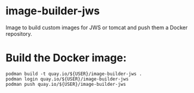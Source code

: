 # image-builder-jws
Image to build custom images for JWS or tomcat and push them a Docker repository.

# Build the Docker image:
```
podman build -t quay.io/${USER}/image-builder-jws .
podman login quay.io/${USER}/image-builder-jws
podman push quay.io/${USER}/image-builder-jws
```


